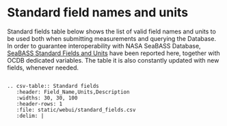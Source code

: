 # Standard field names and units

Standard fields table below shows the list of valid field names and units to be used both when submitting measurements and querying the Database. 
In order to guarantee interoperability with NASA SeaBASS Database, [SeaBASS Standard Fields and Units](https://seabass.gsfc.nasa.gov/wiki/stdfields) have been reported here, together with OCDB dedicated variables. The table it is also constantly updated with new fields, whenever needed. 


```eval_rst

.. csv-table:: Standard fields
   :header: Field_Name,Units,Description
   :widths: 30, 30, 100
   :header-rows: 1
   :file: static/webui/standard_fields.csv
   :delim: |
```
